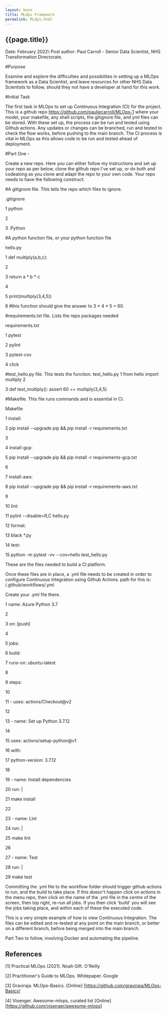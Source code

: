 ```yaml
---
layout: base
title: MLOps Framework
permalink: MLOps.html
---
```


<h2> {{page.title}} </h2>

Date: February 2022\ Post author: Paul Carroll - Senior Data Scientist, NHS Transformation Directorate.

#Purpose

Examine and explore the difficulties and possibilites in setting up a MLOps framework as a Data Scientist, and leave resources for other NHS Data Scientists to follow, should they not have a developer at hand for this work. 


#Initial Task

The first task in MLOps to set up Continuous Integration (CI) for the project. 
This is a github repo https://github.com/pauliecarroll/MLOps-1 where your model, your makefile, any shell scripts, the gitignore file, and yml files can be stored.
With these set up, the process can be run and tested using Github actions. 
Any updates or changes can be branched, run and tested to check the flow works, before pushing to the main branch. 
The CI process is vital in MLOps as this allows code to be run and tested ahead of deployment.


#Part One -  

Create a new repo. Here you can either follow my instructions and set up your repo as per below, clone the github repo I've set up, or do both and codealong as you clone and adapt the repo to your own code. 
Your repo needs to have the following construct:

#A gitignore file. This tells the repo which files to ignore. 

.gitignore

1 python

2

3 .Python

#A python function file, or your python function file

hello.py 

1 def multiply(a,b,c):

2     

3     return a * b * c

4

5 print(multiply(3,4,5))

6 #this function should give the answer to 3 * 4 * 5 = 60.

#requirements.txt file. Lists the repo packages needed

requirements.txt

1 pytest

2 pylint

3 pytest-cov

4 click

#test_hello.py file. This tests the function. 
test_hello.py
1 from hello import multiply
2

3 def test_multiply():
      assert 60 == multiply(3,4,5)
      
#Makefile. This file runs commands and is essential in CI.

Makefile

1 install:

2         pip install --upgrade pip && pip install -r requirements.txt

3

4 install-gcp:

5         pip install --upgrade pip && pip install -r requirements-gcp.txt

6

7 install-aws:

8         pip install --upgrade pip && pip install -r requirements-aws.txt

9

10 lint: 

11        pylint --disable=R,C hello.py


12 format:

13        black *.py

14 test:

15       python -m pytest -vv --cov=hello test_hello.py 

These are the files needed to build a CI platform. 

Once these files are in place, a .yml file needs to be created in order to configure Continuous Integration using Github Actions.
path for this is: <your-repo>/.github/workflows/<your-repo>.yml
      
Create your .yml file there.
  
1 name: Azure Python 3.7
      
2 
      
3 on: [push]
      
4 
      
5 jobs:
      
6   build:
      
7     runs-on: ubuntu-latest
      
8     
      
9     steps:
      
10     
      
11       - uses: actions/Checkout@v2
      
12       
      
13       - name: Set up Python 3.7.12
      
14      
      
15         uses: actions/setup-python@v1
      
16         with:
      
17           python-version: 3.7.12
      
18          
      
19       - name: Install dependencies
      
20          run: |
      
21           make install
      
22          
      
23       - name: Lint
      
24         run: |
      
25           make lint
      
26           
      
27       - name: Test
      
28         run: |
      
29           make test
  
Committing the .yml file to the workflow folder should trigger github actions to run, and the build to take place. If this doesn't happen click on actions in the menu repo, then click on the name of the .yml file in the centre of the screen, then top right, re-run all jobs. If you then click 'build' you will see the jobs taking place, and within each of these the executed code. 
      
This is a very simple example of how to view Continuous Integration. The files can be edited and re-tested at any point on the main branch, or better on a different branch, before being merged into the main branch. 


Part Two to follow, involving Docker and automating the pipeline.
      
## References

[1] Practical MLOps (2021). Noah Gift. O'Reilly

[2] Practitioner's Guide to MLOps. Whitepaper. Google 

[3] Graviraja. MLOps-Basics. [Online] [https://github.com/graviraja/MLOps-Basics]
      
[4] Visenger. Awesome-mlops, curated list [Online] [https://github.com/visenger/awesome-mlops]
